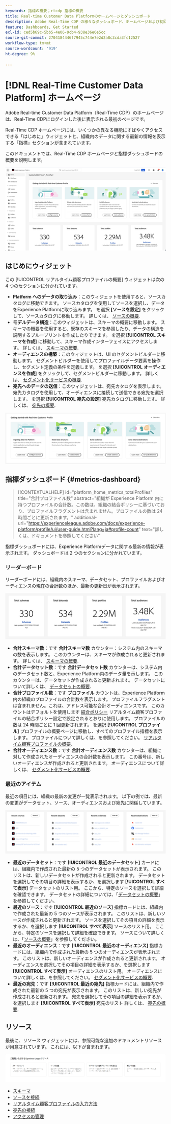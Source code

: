 ```yaml
---
keywords: 指標の概要；rtcdp 指標の概要
title: Real-time Customer Data Platformのホームページとダッシュボード
description: Adobe Real-Time CDP の様々なダッシュボード、ホームページおよび初回ユーザーエクスペリエンスについて説明します。
feature: Dashboards, Get Started
exl-id: ced5b69c-5bb5-4e06-9cb4-938e36e6e5cc
source-git-commit: 2704184446f7945c744e7e2d2a8c3cda3fc12527
workflow-type: tm+mt
source-wordcount: '919'
ht-degree: 9%

---
```


# [!DNL Real-Time Customer Data Platform] ホームページ

Adobe Real-time Customer Data Platform（Real-Time CDP）のホームページは、Real-Time CDPにログインした後に表示される最初のページです。

Real-Time CDP ホームページには、いくつかの異なる機能にすばやくアクセスできる「はじめに」ウィジェットと、組織内のデータに関する最新の情報を表示する「指標」セクションが含まれています。

このドキュメントでは、Real-Time CDP ホームページと指標ダッシュボードの概要を説明します。

![Platform UI ホームページ。](assets/platform-home/home.png)

## はじめにウィジェット

この [!UICONTROL リアルタイム顧客プロファイルの概要] ウィジェットは次の 4 つのセクションに分かれています。

* **Platform へのデータの取り込み**：このウィジェットを使用すると、ソースカタログに移動できます。 ソースカタログを使用してソースを選択し、データをExperience Platformに取り込みます。 を選択 **[ソースを設定]** をクリックして、ソースカタログに移動します。 詳しくは、 [ソースの概要](../sources/home.md).
* **モデルデータ構造**：このウィジェットは、スキーマの概要に移動します。 スキーマの概要を使用すると、既存のスキーマを参照したり、データの構造を説明するブループリントを作成したりできます。 を選択 **[!UICONTROL スキーマを作成]** に移動して、スキーマ作成インターフェイスにアクセスします。 詳しくは、 [スキーマの概要](../xdm/home.md).
* **オーディエンスの構築**：このウィジェットは、UI のセグメントビルダーに移動します。 セグメントビルダーを使用してプロファイルデータ要素を操作し、セグメント定義の条件を定義します。 を選択 **[!UICONTROL オーディエンスを作成]** をクリックして、セグメントビルダーに移動します。 詳しくは、 [セグメント化サービスの概要](../segmentation/home.md).
* **宛先へのデータの送信**：このウィジェットは、宛先カタログを表示します。 宛先カタログを使用して、オーディエンスに接続して送信できる宛先を選択します。 を選択 **[!UICONTROL 宛先の設定]** 宛先カタログに移動します。 詳しくは、 [宛先の概要](../destinations/home.md).

![「はじめに」ウィジェットを表示する Platform UI ホームページ](assets/platform-home/getting-started-widget.png)

## 指標ダッシュボード {#metrics-dashboard}

>[!CONTEXTUALHELP]
>id="platform_home_metrics_totalProfiles"
>title="合計プロファイル数"
>abstract="組織が Experience Platform 内に持つプロファイルの合計数。この数は、組織の結合ポリシーに基づいており、プロファイルフラグメントは含まれません。プロファイルの数は 24 時間ごとに更新されます。"
>additional-url="https://experienceleague.adobe.com/docs/experience-platform/profile/ui/user-guide.html?lang=ja#profile-count" text="詳しくは、ドキュメントを参照してください"

指標ダッシュボードには、Experience Platformデータに関する最新の情報が表示されます。 ダッシュボードは 2 つのセクションに分かれています。

### リーダーボード

リーダーボードには、組織内のスキーマ、データセット、プロファイルおよびオーディエンスの現在の合計数のほか、最新の更新日が表示されます。

![Platform UI ホームページのリーダーボードセクション。](assets/platform-home/leaderboard.png)

* **合計スキーマ数**：です **合計スキーマ数** カウンター：システム内のスキーマの数を表示します。 このカウンターは、スキーマが作成されると更新されます。 詳しくは、 [スキーマの概要](../xdm/home.md).
* **合計データセット数**：です **合計データセット数** カウンターは、システム内のデータセット数と、Experience Platform内のデータ量を示します。 このカウンターは、データセットが作成されると更新されます。 データセットについて詳しくは、 [データセットの概要](../catalog/datasets/overview.md).
* **合計プロファイル数**：です **プロファイル** カウントは、Experience Platform内の組織のプロファイルの合計数を表示します。 プロファイルフラグメントは含まれません。これは、アドレス可能な合計オーディエンスです。 このカウントはデフォルトを使用します [結合ポリシー](profile/merge-policies.md) リアルタイム顧客プロファイルの結合ポリシー設定で設定されるとおりに使用します。 プロファイルの数は 24 時間ごとに 1 回更新されます。 を選択 **[!UICONTROL プロファイル]** プロファイルの概要ページに移動し、すべてのプロファイル指標を表示します。 プロファイルについて詳しくは、を参照してください。 [リアルタイム顧客プロファイルの概要](../profile/home.md).
* **合計オーディエンス数**：です **合計オーディエンス数** カウンターは、組織に対して作成されたオーディエンスの合計数を表示します。 この番号は、新しいオーディエンスが作成されると更新されます。 オーディエンスについて詳しくは、 [セグメント化サービスの概要](../segmentation/home.md).

### 最近のアイテム

最近の項目には、組織の最新の変更が一覧表示されます。 以下の例では、最新の変更がデータセット、ソース、オーディエンスおよび宛先に関係しています。

![Platform UI ホームページの「最近の項目」セクション。](assets/platform-home/recent-items.png)

* **最近のデータセット**：です **[!UICONTROL 最近のデータセット]** カードには、組織内で作成された最新の 5 つのデータセットが表示されます。 このリストは、新しいデータセットが作成されると更新されます。 データセットを選択してその項目の詳細を表示するか、を選択します **[!UICONTROL すべて表示]** データセットのリスト用。 ここから、特定のソースを選択して詳細を確認できます。 データセットの詳細については、「[データセットの概要](../catalog/datasets/overview.md)」を参照してください。
* **最近のソース**：です **[!UICONTROL 最近のソース]** 指標カードには、組織内で作成された最新の 5 つのソースが表示されます。 このリストは、新しいソースが作成されると更新されます。 ソースを選択してその項目の詳細を表示するか、を選択します **[!UICONTROL すべて表示]** ソースのリスト用。 ここから、特定のソースを選択して詳細を確認できます。 ソースについて詳しくは、「[ソースの概要](../sources/home.md)」を参照してください。
* **最近のオーディエンス**：です **[!UICONTROL 最近のオーディエンス]** 指標カードには、組織内で作成された最新の 5 つのオーディエンスが表示されます。 このリストは、新しいオーディエンスが作成されると更新されます。 オーディエンスを選択してその項目の詳細を表示するか、を選択します **[!UICONTROL すべて表示]** オーディエンスのリスト用。 オーディエンスについて詳しくは、を参照してください。 [セグメント化サービスの概要](../segmentation/home.md).
* **最近の宛先**：です **[!UICONTROL 最近の宛先]** 指標カードには、組織内で作成された最新の 5 つの宛先が表示されます。 このリストは、新しい宛先が作成されると更新されます。 宛先を選択してその項目の詳細を表示するか、を選択します **[!UICONTROL すべて表示]** 宛先のリスト 詳しくは、 [宛先の概要](../destinations/home.md).

## リソース

最後に、リソース ウィジェットには、参照可能な追加のドキュメントリソースが用意されています。 これには、以下が含まれます。

![Platform UI ホームページの「リソース」セクション。](assets/platform-home/resources.png)

* [スキーマ](../xdm/schema/composition.md)
* [ソースを接続](../sources/home.md)
* [リアルタイム顧客プロファイルの入力方法](../profile/home.md)
* [宛先の接続](../destinations/home.md)
* [アクセスの管理](../access-control/abac/overview.md)

<!-- ### Successful profile records

In the leaderboard **[!UICONTROL Successful profile records]** shows the total number of records that have been successfully processed into the profile.

There is also a metric card that shows the percentage of successful records. Select **[!UICONTROL View datasets]** to see more details about the profile records. Hover over the colored area of the graph to see additional details:

![image](assets/home-profilerecords-details.PNG)

The number of successful profile records is updated hourly. 

For more information about profiles, see [A unified view of your customer in Real-Time CDP](profile/profile-overview.md).

### Total profile records

The **[!UICONTROL Total profile records]** metric card shows the total number of data records enabled to feed into the profiles, and the percentage that are successful, updated once per day. This does not include all data in the data lake, because some data might not be enabled to feed into the profiles.

 Hover over the colored area of the graph to see additional details about the successful profiles:

![image](assets/home-profile-details.PNG)

Select **[!UICONTROL View profiles]** to see more details about the profile records.

For more information about profiles, see [A unified view of your customer in Real-Time CDP](profile/profile-overview.md).

For more information about viewing a specific profile, see [Profile viewer](profile/profile-viewer.md).

### Failed profile records

In the leaderboard, **[!UICONTROL Failed profile records]** counts the number of records that failed to process into the profile.

The **[!UICONTROL Failed profile records]** metric card shows this count, and includes a graphical representation that helps you see how failures have trended during the time shown below the graphic. This chart is updated hourly. Select **[!UICONTROL View datasets]** to see more details about the profile records.

The number of failed profile records is updated hourly. -->
